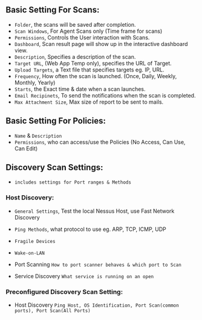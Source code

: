 ## Basic Setting For Scans:
- `Folder`, the scans will be saved after completion.
- `Scan Windows`, For Agent Scans only (Time frame for scans)
- `Permissions`, Controls the User interaction with Scans.
- `Dashboard`, Scan result page will show up in the interactive dashboard view.
- `Description`, Specifies a description of the scan.
- `Target URL`, (Web App Temp only), specifies the URL of Target.
- `Upload Targets`, a Text file that specifies targets eg. IP, URL.
- `Frequency`, How often the scan is launched. (Once, Daily, Weekly, Monthly, Yearly)
- `Starts`, the Exact time & date when a scan launches.
- `Email Recipinets`, To send the notifications when the scan is completed.
- `Max Attachment Size`, Max size of report to be sent to mails.

## Basic Setting For Policies:
- `Name` & `Description`
- `Permissions`, who can access/use the Policies (No Access, Can Use, Can Edit)

## Discovery Scan Settings:
- `includes settings for Port ranges & Methods`

### Host Discovery:
- `General Settings`, Test the local Nessus Host, use Fast Network Discovery
- `Ping Methods`, what protocol to use eg. ARP, TCP, ICMP, UDP
- `Fragile Devices`
- `Wake-on-LAN`

- Port Scanning `How to port scanner behaves & which port to Scan`
- Service Discovery `What service is running on an open`

### Preconfigured Discovery Scan Setting:
- Host Discovery `Ping Host, OS Identification, Port Scan(common ports), Port Scan(All Ports)`






